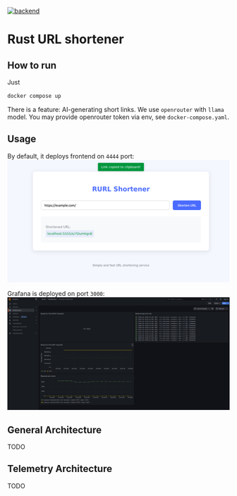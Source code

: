 [![backend](https://github.com/mkornaukhov03/rurl-shortener/actions/workflows/backend.yaml/badge.svg?branch=master)](https://github.com/mkornaukhov03/rurl-shortener/actions/workflows/backend.yaml)

# Rust URL shortener

## How to run
Just
```bash
docker compose up
```

There is a feature: AI-generating short links. We use `openrouter` with `llama` model. You may provide openrouter token via env, see `docker-compose.yaml`.

## Usage
By default, it deploys frontend on `4444` port:
![Frontend example](images/front_example.png)

Grafana is deployed on port `3000`:
![Grafana](images/grafana_example.png)

## General Architecture
TODO

## Telemetry Architecture
TODO
